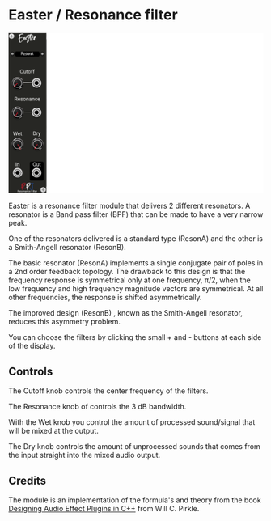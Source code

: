 # Easter / Resonance filter <a name="easter"></a>
![easter image](./easter.png)

Easter is a resonance filter module that delivers 2 different resonators. A resonator is a Band pass filter (BPF) that can be made to have a very narrow peak. 

One of the resonators delivered is a standard type (ResonA) and the other is a Smith-Angell resonator (ResonB). 

The basic resonator (ResonA) implements a single conjugate pair of poles in a 2nd order feedback topology. The drawback to this design is that the frequency response is symmetrical only at one frequency,  π/2, when the low frequency and high frequency magnitude vectors are symmetrical. At all other  frequencies, the response is shifted asymmetrically.

The improved design (ResonB) , known as the Smith-Angell resonator, reduces this asymmetry problem.

You can choose the filters by clicking the small + and - buttons at each side of the display.

## Controls
The Cutoff knob controls the center frequency of the filters.

The Resonance knob of controls the 3 dB bandwidth.

With the Wet knob you control the amount of processed sound/signal that will be mixed at the output.

The Dry knob controls the amount of unprocessed sounds that comes from the input straight into the mixed audio output.

## Credits
The module is an implementation of the formula's and theory from the book [Designing Audio Effect Plugins in C++](https://www.amazon.co.uk/Designing-Software-Synthesizer-Plugins-Audio/dp/0367510464) from Will C. Pirkle.